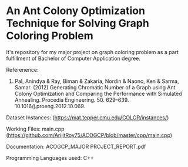 #	An Ant Colony Optimization Technique for Solving Graph Coloring Problem
It's repository for my major project on graph coloring problem as a part fulfillment of Bachelor of Computer Application degree.

Referenence: 
1. Pal, Anindya & Ray, Biman & Zakaria, Nordin & Naono, Ken & Sarma, Samar. (2012) Generating Chromatic Number of a Graph using Ant Colony Optimization and Comparing the Performance with Simulated Annealing. Procedia Engineering. 50. 629–639. 10.1016/j.proeng.2012.10.069. 

Dataset Instances: (https://mat.tepper.cmu.edu/COLOR/instances/)

Working Files: main.cpp (https://github.com/ArijitRoy75/ACOGCP/blob/master/cpp/main.cpp)

Documentation: ACOGCP_MAJOR PROJECT_REPORT.pdf

Programming Languages used: C++

